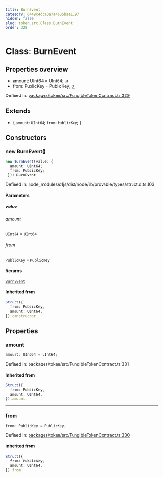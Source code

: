 ```yaml
---
title: BurnEvent
category: 6749c4dba3a7a4005bae1197
hidden: false
slug: token.src.Class.BurnEvent
order: 328
---
```


# Class: BurnEvent

## Properties overview

- amount:  UInt64 = UInt64; [↗](#amount)
- from:  PublicKey = PublicKey; [↗](#from)

Defined in: [packages/token/src/FungibleTokenContract.ts:329](https://github.com/zkcloudworker/minatokens-lib/blob/main/packages/token/src/FungibleTokenContract.ts#L329)

## Extends

- \{
  `amount`: `UInt64`;
  `from`: `PublicKey`;
 \}

## Constructors

### new BurnEvent()

```ts
new BurnEvent(value: {
  amount: UInt64;
  from: PublicKey;
 }): BurnEvent
```

Defined in: node\_modules/o1js/dist/node/lib/provable/types/struct.d.ts:103

#### Parameters

##### value

###### amount

`UInt64` = `UInt64`

###### from

`PublicKey` = `PublicKey`

#### Returns

[`BurnEvent`](tokensrcclassburnevent)

#### Inherited from

```ts
Struct({
  from: PublicKey,
  amount: UInt64,
}).constructor
```

## Properties

### amount

```ts
amount: UInt64 = UInt64;
```

Defined in: [packages/token/src/FungibleTokenContract.ts:331](https://github.com/zkcloudworker/minatokens-lib/blob/main/packages/token/src/FungibleTokenContract.ts#L331)

#### Inherited from

```ts
Struct({
  from: PublicKey,
  amount: UInt64,
}).amount
```

***

### from

```ts
from: PublicKey = PublicKey;
```

Defined in: [packages/token/src/FungibleTokenContract.ts:330](https://github.com/zkcloudworker/minatokens-lib/blob/main/packages/token/src/FungibleTokenContract.ts#L330)

#### Inherited from

```ts
Struct({
  from: PublicKey,
  amount: UInt64,
}).from
```
